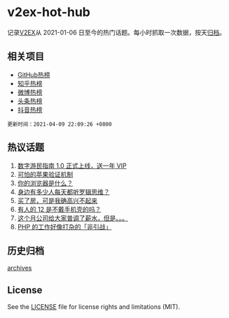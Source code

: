 # v2ex-hot-hub

 记录[V2EX](https://www.v2ex.com/)从 2021-01-06 日至今的热门话题。每小时抓取一次数据，按天[归档](archives)。
 
 ## 相关项目

- [GitHub热榜](https://github.com/snaildev/github-hot-hub)
- [知乎热榜](https://github.com/snaildev/zhihu-hot-hub)
- [微博热榜](https://github.com/snaildev/weibo-hot-hub)
- [头条热榜](https://github.com/snaildev/toutiao-hot-hub)
- [抖音热榜](https://github.com/snaildev/douyin-hot-hub)


 `更新时间：2021-04-09 22:09:26 +0800`

## 热议话题

1. [数字游民指南 1.0 正式上线，送一年 VIP](https://www.v2ex.com/t/769362)
1. [可怕的苹果验证机制](https://www.v2ex.com/t/769272)
1. [你的浏览器是什么？](https://www.v2ex.com/t/769433)
1. [身边有多少人每天都听罗辑思维？](https://www.v2ex.com/t/769271)
1. [买了房，可是我确高兴不起来](https://www.v2ex.com/t/769390)
1. [有人的 12 是不戴手机壳的吗？](https://www.v2ex.com/t/769377)
1. [这个月公司给大家普调了薪水，但是。。。](https://www.v2ex.com/t/769281)
1. [PHP 的工作好像打杂的「非引战」](https://www.v2ex.com/t/769365)

## 历史归档

[archives](archives)

## License

See the [LICENSE](LICENSE) file for license rights and limitations (MIT).
